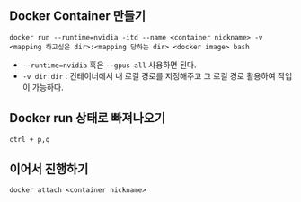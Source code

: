 ## Docker Container 만들기
```docker run --runtime=nvidia -itd --name <container nickname> -v <mapping 하고싶은 dir>:<mapping 당하는 dir> <docker image> bash```

* ```--runtime=nvidia``` 혹은 ```--gpus all``` 사용하면 된다.
* ```-v dir:dir``` : 컨테이너에서 내 로컬 경로를 지정해주고 그 로컬 경로 활용하여 작업이 가능하다.

## Docker run 상태로 빠져나오기
```ctrl + p,q```

## 이어서 진행하기
```docker attach <container nickname>```